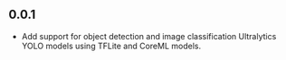 ## 0.0.1

* Add support for object detection and image classification Ultralytics YOLO models using TFLite and CoreML models.